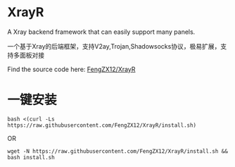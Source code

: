 # XrayR
A Xray backend framework that can easily support many panels.

一个基于Xray的后端框架，支持V2ay,Trojan,Shadowsocks协议，极易扩展，支持多面板对接

Find the source code here: [FengZX12/XrayR](https://github.com/FengZX12/XrayR)


# 一键安装

```
bash <(curl -Ls https://raw.githubusercontent.com/FengZX12/XrayR/install.sh)
```
OR
```
wget -N https://raw.githubusercontent.com/FengZX12/XrayR/install.sh && bash install.sh
```

